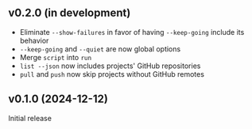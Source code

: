v0.2.0 (in development)
-----------------------
- Eliminate `--show-failures` in favor of having `--keep-going` include its
  behavior
- `--keep-going` and `--quiet` are now global options
- Merge `script` into `run`
- `list --json` now includes projects' GitHub repositories
- `pull` and `push` now skip projects without GitHub remotes

v0.1.0 (2024-12-12)
-------------------
Initial release

